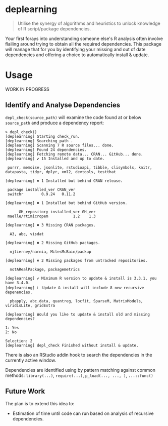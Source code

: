 # deplearning
> Utilise the synergy of algorithms and heuristics to unlock knowledge of R script/package dependencies.

Your first forays into understanding someone else's R analysis often involve flailing around trying to obtain all the required dependencies. This package will manage that for you by identifying your missing and out of date dependencies and offering a choice to automatically install & update.

# Usage

WORK IN PROGRESS

## Identify and Analyse Dependencies
`depl_check(source_path)` will examine the code found at or below `source_path` and produce a dependency report:

```
> depl_check()
[deplearning] Starting check_run.
[deplearning] Searching path . 
[deplearning] Scanning 7 R source files... done.
[deplearning] Found 24 dependencies.
[deplearning] Fetching remote data... CRAN... GitHub... done.
[deplearning] ✔ 15 Installed and up to date.

 purrr, memoise, jsonlite, rstudioapi, tibble, clisymbols, knitr, datapasta, tidyr, dplyr, xml2, devtools, testthat 

[deplearning] ✖ 1 Installed but behind CRAN release.

 package installed_ver CRAN_ver
 switchr        0.9.24   0.11.2

[deplearning] ✖ 1 Installed but behind GitHub version.

      GH_repository installed_ver GH_ver
 maelle/rtimicropem           1.2    1.3

[deplearning] ✖ 3 Missing CRAN packages.

  A3, abc, visdat 

[deplearning] ✖ 2 Missing GitHub packages.

  njtierney/narnia, MilesMcBain/packup 

[deplearning] ✖ 2 Missing packages from untracked repositories.

  notARealPackage, packagemetrics 

[deplearning] ✔ Minimum R version to update & install is 3.3.1, you have 3.4.0.
[deplearning] ℹ  Update & install will include 8 new recursive depenencies.

  pbapply, abc.data, quantreg, locfit, SparseM, MatrixModels, viridisLite, gridExtra 

[deplearning] Would you like to update & install old and missing dependencies?

1: Yes
2: No

Selection: 2
[deplearning] depl_check Finished without install & update.
```

There is also an RStudio addin hook to search the dependencies in the currently active window.

Dependencies are identified using by pattern matching against common methods: `library(...)`, `require(...)`, `p_load(..., ..., )`, `...::func()`

## Future Work
The plan is to extend this idea to:
   * Estimation of time until code can run based on analysis of recursive dependencies. 
